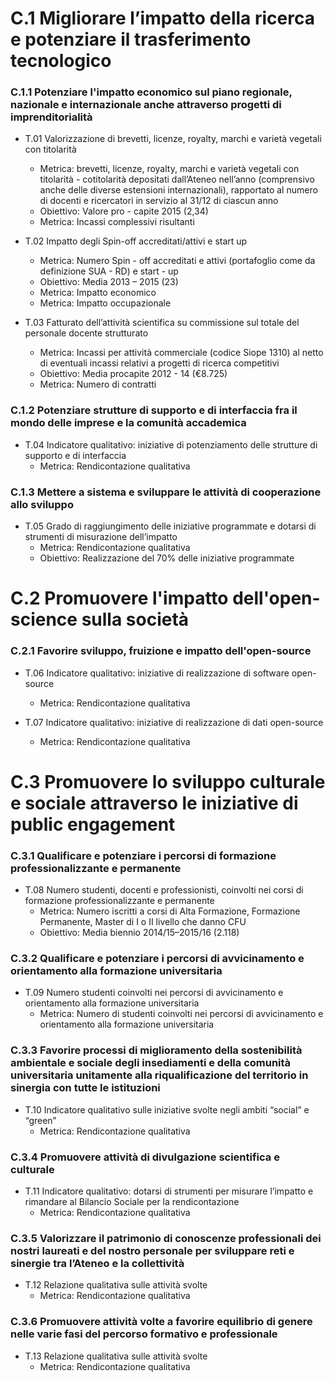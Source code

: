 # C.1 Migliorare l’impatto della ricerca e potenziare il trasferimento tecnologico

### C.1.1 Potenziare l'impatto economico sul piano regionale, nazionale e internazionale anche attraverso progetti di imprenditorialità

* T.01 Valorizzazione di brevetti, licenze, royalty, marchi e varietà vegetali con titolarità
  * Metrica: brevetti, licenze, royalty, marchi e varietà vegetali con titolarità - cotitolarità depositati dall’Ateneo nell’anno (comprensivo anche delle diverse estensioni internazionali), rapportato al numero di docenti e ricercatori in servizio al 31/12 di ciascun anno
  * Obiettivo: Valore pro - capite 2015 (2,34)
  * Metrica: Incassi complessivi risultanti
 

* T.02 Impatto degli Spin-off accreditati/attivi e start up
  * Metrica: Numero Spin - off accreditati e attivi (portafoglio come da definizione SUA - RD) e start - up
  * Obiettivo: Media 2013 – 2015 (23)
  * Metrica: Impatto economico
  * Metrica: Impatto occupazionale
  
* T.03 Fatturato dell’attività scientifica su commissione sul totale del personale docente strutturato
  * Metrica: Incassi per attività commerciale (codice Siope 1310) al netto di eventuali incassi relativi a progetti di ricerca competitivi
  * Obiettivo: Media procapite 2012 - 14 (€8.725)
  * Metrica: Numero di contratti

### C.1.2 Potenziare strutture di supporto e di interfaccia fra il mondo delle imprese e la comunità accademica

* T.04 Indicatore qualitativo: iniziative di potenziamento delle strutture di supporto e di interfaccia
  * Metrica: Rendicontazione qualitativa

### C.1.3 Mettere a sistema e sviluppare le attività di cooperazione allo sviluppo

* T.05 Grado di raggiungimento delle iniziative programmate e dotarsi di strumenti di misurazione dell’impatto
  * Metrica: Rendicontazione qualitativa
  * Obiettivo: Realizzazione del 70% delle iniziative programmate  
  
# C.2 Promuovere l'impatto dell'open-science sulla società

### C.2.1 Favorire sviluppo, fruizione e impatto dell'open-source

* T.06 Indicatore qualitativo: iniziative di realizzazione di software open-source
  * Metrica: Rendicontazione qualitativa

  
* T.07 Indicatore qualitativo: iniziative di realizzazione di dati open-source
  * Metrica: Rendicontazione qualitativa

# C.3 Promuovere lo sviluppo culturale e sociale attraverso le iniziative di public engagement

### C.3.1 Qualificare e potenziare i percorsi di formazione professionalizzante e permanente

* T.08 Numero studenti, docenti e professionisti, coinvolti nei corsi di formazione professionalizzante e permanente
  * Metrica: Numero iscritti a corsi di Alta Formazione, Formazione Permanente, Master di I o II livello che danno CFU
  * Obiettivo: Media biennio 2014/15–2015/16 (2.118)

### C.3.2 Qualificare e potenziare i percorsi di avvicinamento e orientamento alla formazione universitaria

* T.09 Numero studenti coinvolti nei percorsi di avvicinamento e orientamento alla formazione universitaria
  * Metrica: Numero di studenti coinvolti nei percorsi di avvicinamento e orientamento alla formazione universitaria

### C.3.3 Favorire processi di miglioramento della sostenibilità ambientale e sociale degli insediamenti e della comunità universitaria unitamente alla riqualificazione del territorio in sinergia con tutte le istituzioni

* T.10 Indicatore qualitativo sulle iniziative svolte negli ambiti “social” e “green”
  * Metrica: Rendicontazione qualitativa

### C.3.4 Promuovere attività di divulgazione scientifica e culturale

* T.11 Indicatore qualitativo: dotarsi di strumenti per misurare l’impatto e rimandare al Bilancio Sociale per la rendicontazione
  * Metrica: Rendicontazione qualitativa
  
### C.3.5 Valorizzare il patrimonio di conoscenze professionali dei nostri laureati e del nostro personale per sviluppare reti e sinergie tra l’Ateneo e la collettività

* T.12 Relazione qualitativa sulle attività svolte
  * Metrica: Rendicontazione qualitativa

### C.3.6 Promuovere attività volte a favorire equilibrio di genere nelle varie fasi del percorso formativo e professionale

* T.13 Relazione qualitativa sulle attività svolte
  * Metrica: Rendicontazione qualitativa
